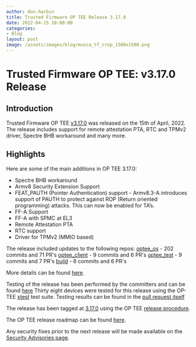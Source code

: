 ```yaml
---
author: don.harbin
title: Trusted Firmware OP TEE Release 3.17.0
date: 2022-04-15 10:00:00
categories:
- Blog
layout: post
image: /assets/images/blog/musca_tf_crop_1500x1500.png
---
```


**Trusted Firmware OP TEE: v3.17.0 Release**
=====================================================

Introduction
------------

Trusted Firmware OP TEE [v3.17.0](https://github.com/OP-TEE/optee_os/blob/3.17.0/CHANGELOG.md) was released on the 15th of April, 2022. The release includes support for remote attestation PTA, RTC  and TPMv2 driver, Spectre BHB workaround and many more.

Highlights 
----------

Here are some of the main additions in OP TEE 3.17.0:
- Spectre BHB workaround
- Armv8 Security Extension Support
- FEAT_PAUTH (Pointer Authentication) support - Armv8.3-A introduces support of PAUTH to protect against ROP (Return oriented programming) attacks. This can now be enabled for TA’s.
- FF-A Support
- FF-A with SPMC at EL3
- Remote Attestation PTA
- RTC support
- Driver for TPMv2 (MMIO based) 

The release included updates to the following repos:
[optee_os](https://optee.readthedocs.io/en/latest/building/gits/optee_os.html#optee-os) - 202 commits and 71 PR's
[optee_client](https://optee.readthedocs.io/en/latest/building/gits/optee_client.html#optee-client) - 9 commits and 6 PR's
[optee_test](https://optee.readthedocs.io/en/latest/building/gits/optee_test.html#optee-test) - 9 commits and 7 PR's
[build](https://optee.readthedocs.io/en/latest/building/gits/build.html#build) - 8 commits and 6 PR's
 

More details can be found [here](https://github.com/OP-TEE/optee_os/blob/master/CHANGELOG.md). 

Testing of the release has been performed by the committers and can be found [here](https://github.com/OP-TEE/optee_os/commit/f9e550142dd4b33ee1112f5dd64ffa94ba79cefa)
Thirty eight devices were tested for this release using the OP-TEE [xtest](https://optee.readthedocs.io/en/latest/building/gits/optee_test.html) test suite. Testing results can be found in the [pull request itself](https://github.com/OP-TEE/optee_os/pull/5094)

The release has been tagged at [3.17.0](https://github.com/OP-TEE/optee_os/releases/tag/3.17.0) using the OP TEE [release procedure](https://optee.readthedocs.io/en/latest/general/releases.html#release-procedure). 

The OP TEE release roadmap can be found [here](https://optee.readthedocs.io/en/latest/general/releases.html). 

Any security fixes prior to the next release will be made available on the [Security Advisories page](https://github.com/OP-TEE/optee_os/security/advisories?state=published). 

